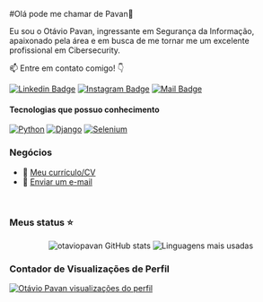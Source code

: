 #Olá pode me chamar de Pavan👋

Eu sou o Otávio Pavan, ingressante em Segurança da Informação, apaixonado pela área e em busca de me tornar me um excelente profissional em Cibersecurity. 

:mailbox: Entre em contato comigo! 👇

[![Linkedin Badge](https://img.shields.io/badge/-Otávio⠀­­­­­Pavan-0e76a8?style=flat&labelColor=0e76a8&logo=linkedin&logoColor=white)](https://www.linkedin.com/in/otávio-pavan) 
[![Instagram Badge](https://img.shields.io/badge/-@otavio.pavan-DAA520?style=flat&logo=instagram&logoColor=white&labelColor=DAA520)](https://www.instagram.com/maksym_rudnyi2/)
[![Mail Badge](https://img.shields.io/badge/otaviopavandasilva12@gmail.com-c0392b?style=flat&labelColor=c0392b&logo=gmail&logoColor=white)](https://mail.google.com/mail/?view=cm&fs=1&to=otaviopavandasilva12@gmail.com&su=Olá%20Otávio!&body=Vi%20seu%20GitHub%20e%20quero%20conversar...)



#### Tecnologias que possuo conhecimento

[![Python](https://img.shields.io/badge/-Python-007acc?style=for-the-badge&labelColor=black&logo=typescript&logoColor=007acc)](#) [![Django](https://img.shields.io/badge/-Django-3C873A?style=for-the-badge&labelColor=black&logo=node.js&logoColor=3C873A)](#) [![Selenium](https://img.shields.io/badge/-Selenium-e535ab?style=for-the-badge&labelColor=black&logo=node.js&logoColor=e535ab)](#)

### Negócios
- :paperclip: [Meu currículo/CV](https://drive.google.com/file/d/1Uk8o6MLd_l8P1bv4iXNRwDaTOtF0DSZC/view?usp=drive_link)
- :email: <a href="https://mail.google.com/mail/?view=cm&fs=1&to=otaviopavandasilva12@gmail.com">Enviar um e-mail</a>



<br/>

### Meus status ⭐

<div align="center">
<img alt="otaviopavan GitHub stats" src="https://github-readme-stats.vercel.app/api?username=otaviopavan&show_icons=true&theme=transparent&locale=pt-br"/>

<img alt="Linguagens mais usadas" src="https://github-readme-stats.vercel.app/api/top-langs/?username=otaviopavan&layout=compact&langs_count=8&locale=pt-br"/>

</div>


### Contador de Visualizações de Perfil
[![Otávio Pavan visualizações do perfil](https://u8views.com/api/v1/github/profiles/7869344/views/day-week-month-total-count.svg)](https://u8views.com/github/otaviopavan)

